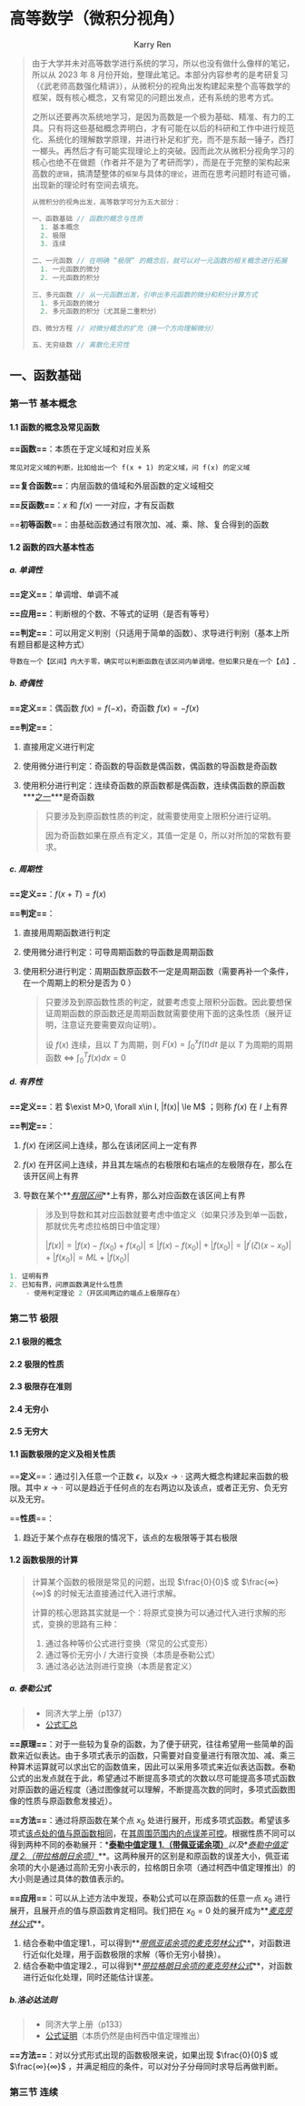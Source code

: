 # 高等数学（微积分视角）

<center>Karry Ren</center>

> 由于大学并未对高等数学进行系统的学习，所以也没有做什么像样的笔记，所以从 2023 年 8 月份开始，整理此笔记。本部分内容参考的是考研复习（《武老师高数强化精讲》），从微积分的视角出发构建起来整个高等数学的框架，既有核心概念，又有常见的问题出发点，还有系统的思考方式。
>
> 之所以还要再次系统地学习，是因为高数是一个极为基础、精准、有力的工具。只有将这些基础概念弄明白，才有可能在以后的科研和工作中进行规范化、系统化的理解数学原理，并进行补足和扩充，而不是东敲一锤子，西打一榔头。再然后才有可能实现理论上的突破。因而此次从微积分视角学习的核心也绝不在做题（作者并不是为了考研而学），而是在于完整的架构起来高数的`逻辑`，搞清楚整体的`框架`与具体的`理论`，进而在思考问题时有迹可循，出现新的理论时有空间去填充。
>
> ```c++
> 从微积分的视角出发，高等数学可分为五大部分：
> 
> 一、函数基础 // 函数的概念与性质
> 	1. 基本概念
> 	2. 极限
>   3. 连续
> 	
> 二、一元函数 // 在明确 “极限” 的概念后，就可以对一元函数的相关概念进行拓展
> 	1. 一元函数的微分
> 	2. 一元函数的积分
> 	
> 三、多元函数 // 从一元函数出发，引申出多元函数的微分和积分计算方式
> 	1. 多元函数的微分
> 	2. 多元函数的积分（尤其是二重积分）
> 	
> 四、微分方程 // 对微分概念的扩充（换一个方向理解微分）
> 
> 五、无穷级数 // 离散化无穷性
> ```



## 一、函数基础

### 第一节 基本概念

#### 1.1 函数的概念及常见函数

**==函数==**：本质在于定义域和对应关系

```
常见对定义域的判断，比如给出一个 f(x + 1) 的定义域，问 f(x) 的定义域
```

**==复合函数==**：内层函数的值域和外层函数的定义域相交

**==反函数==**：$x$ 和 $f(x)$ 一一对应，才有反函数

==**初等函数**==：由基础函数通过有限次加、减、乘、除、复合得到的函数

#### 1.2 函数的四大基本性态

#####  a. 单调性

**==定义==**：单调增、单调不减

**==应用==**：判断根的个数、不等式的证明（是否有等号）

**==判定==**：可以用定义判别（只适用于简单的函数）、求导进行判别（基本上所有题目都是这种方式）

```c++
导数在一个【区间】内大于零，确实可以判断函数在该区间内单调增。但如果只是在一个【点】上大于零（而无法推出一阶导数是连续的）则无法判断函数在该该点的临域内单调增（无论区间有多小），但如果再加上一个二阶导数存在就可以判断了，因为这样就能推出一阶导是连续的。
```

##### b. 奇偶性

**==定义==**：偶函数 $f(x) = f(-x)$，奇函数 $f(x) = -f(x)$

**==判定==**：

1. 直接用定义进行判定

2. 使用微分进行判定：奇函数的导函数是偶函数，偶函数的导函数是奇函数

3. 使用积分进行判定：连续奇函数的原函数都是偶函数，连续偶函数的原函数***<u>之一</u>***是奇函数

   > 只要涉及到原函数性质的判定，就需要使用变上限积分进行证明。
   >
   > 因为奇函数如果在原点有定义，其值一定是 0，所以对所加的常数有要求。

##### c. 周期性

**==定义==**：$f(x + T) = f(x)$

**==判定==**：

1. 直接用周期函数进行判定

2. 使用微分进行判定：可导周期函数的导函数是周期函数

3. 使用积分进行判定：周期函数原函数不一定是周期函数（需要再补一个条件，在一个周期上的积分是否为 0 ）

   > 只要涉及到原函数性质的判定，就要考虑变上限积分函数。因此要想保证周期函数的原函数还是周期函数就需要使用下面的这条性质（展开证明，注意证充要需要双向证明）。
   >
   > 设 $f(x)$ 连续，且以 $T$ 为周期，则 $F(x) = \int_0^xf(t)dt$ 是以 $T$ 为周期的周期函数 $\iff$ $\int_0^Tf(x)dx = 0$ 

##### d. 有界性

**==定义==**：若 $\exist M>0, \forall x\in I, |f(x)| \le M$ ；则称 $f(x)$ 在 $I$ 上有界

**==判定==**：

1. $f(x)$ 在闭区间上连续，那么在该闭区间上一定有界

2. $f(x)$ 在开区间上连续，并且其左端点的右极限和右端点的左极限存在，那么在该开区间上有界

3. 导数在某个**<u>*有限区间*</u>**上有界，那么对应函数在该区间上有界

   > 涉及到导数和其对应函数就要考虑中值定义（如果只涉及到单一函数，那就优先考虑拉格朗日中值定理）
   >
   > $|f(x)| = |f(x) - f(x_0) + f(x_0)| \le |f(x) - f(x_0)| + |f(x_0)| = |f^\prime(\zeta)(x - x_0)| + |f(x_0)| = ML +|f(x_0)|$

```c++
1. 证明有界
2. 已知有界，问原函数满足什么性质
	- 使用判定理论 2（开区间两边的端点上极限存在）
```

### 第二节 极限

#### 2.1 极限的概念

#### 2.2 极限的性质

#### 2.3 极限存在准则

#### 2.4 无穷小

#### 2.5 无穷大









#### 1.1 函数极限的定义及相关性质

==**定义**==：通过引入任意一个正数 $\epsilon$，以及$x \to ·$ 这两大概念构建起来函数的极限。其中 $x \to ·$ 可以是趋近于任何点的左右两边以及该点，或者正无穷、负无穷以及无穷。

==**性质**==：

1. 趋近于某个点存在极限的情况下，该点的左极限等于其右极限

#### 1.2 函数极限的计算

> 计算某个函数的极限是常见的问题，出现 $\frac{0}{0}$ 或 $\frac{∞}{∞}$ 的时候无法直接通过代入进行求解。
>
> 计算的核心思路其实就是一个：将原式变换为可以通过代入进行求解的形式，变换的思路有三种：
>
> 1. 通过各种等价公式进行变换（常见的公式变形）
> 2. 通过等价无穷小 / 大进行变换（本质是泰勒公式）
> 3. 通过洛必达法则进行变换（本质是套定义）

##### a. 泰勒公式

> - 同济大学上册（p137）
> - [公式汇总](https://zhuanlan.zhihu.com/p/323446382)

**==原理==**：对于一些较为复杂的函数，为了便于研究，往往希望用一些简单的函数来近似表达。由于多项式表示的函数，只需要对自变量进行有限次加、减、乘三种算术运算就可以求出它的函数值来，因此可以采用多项式来近似表达函数。泰勒公式的出发点就在于此，希望通过不断提高多项式的次数以尽可能提高多项式函数对原函数的逼近程度（通过图像就可以理解，不断提高次数的同时，多项式函数图像的性质与原函数愈发接近）。

**==方法==**：通过将原函数在某个点 $x_0$ 处进行展开，形成多项式函数。希望该多项式<u>该点处的值与原函数相同</u>，在<u>其周围范围内的点误差可控</u>。根据性质不同可以得到两种不同的泰勒展开：*<u>**泰勒中值定理 1.（带佩亚诺余项）**</u>*以及**<u>*泰勒中值定理 2.（带拉格朗日余项）*</u>**。这两种展开的区别是和原函数的误差大小，佩亚诺余项的大小是通过高阶无穷小表示的，拉格朗日余项（通过柯西中值定理推出）的大小则是通过具体的数值表示的。

**==应用==**：可以从上述方法中发现，泰勒公式可以在原函数的任意一点 $x_0$ 进行展开，且展开点的值与原函数肯定相同。我们把在 $x_0 = 0$ 处的展开成为**<u>*麦克劳林公式*</u>**。

1. 结合泰勒中值定理1.，可以得到**<u>*带佩亚诺余项的麦克劳林公式*</u>**，对函数进行近似化处理，用于函数极限的求解（等价无穷小替换）。
2. 结合泰勒中值定理2.，可以得到**<u>*带拉格朗日余项的麦克劳林公式*</u>**，对函数进行近似化处理，同时还能估计误差。

##### b.洛必达法则

> - 同济大学上册（p133）
> - [公式证明](https://zhuanlan.zhihu.com/p/109612952)（本质仍然是由柯西中值定理推出）

**==方法==**：对以分式形式出现的函数极限来说，如果出现 $\frac{0}{0}$ 或 $\frac{∞}{∞}$ ，并满足相应的条件，可以对分子分母同时求导后再做判断。

### 第三节 连续



